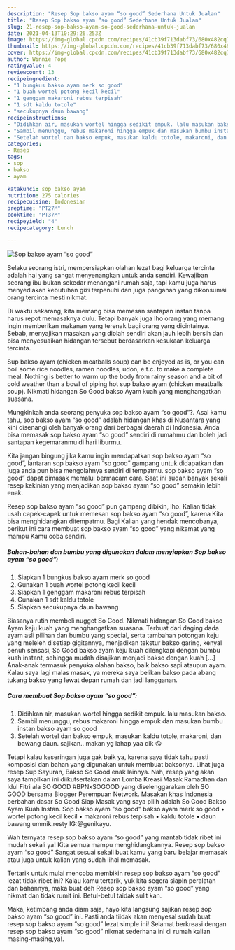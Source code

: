 ```yaml
---
description: "Resep Sop bakso ayam “so good” Sederhana Untuk Jualan"
title: "Resep Sop bakso ayam “so good” Sederhana Untuk Jualan"
slug: 21-resep-sop-bakso-ayam-so-good-sederhana-untuk-jualan
date: 2021-04-13T10:29:26.253Z
image: https://img-global.cpcdn.com/recipes/41cb39f713dabf73/680x482cq70/sop-bakso-ayam-so-good-foto-resep-utama.jpg
thumbnail: https://img-global.cpcdn.com/recipes/41cb39f713dabf73/680x482cq70/sop-bakso-ayam-so-good-foto-resep-utama.jpg
cover: https://img-global.cpcdn.com/recipes/41cb39f713dabf73/680x482cq70/sop-bakso-ayam-so-good-foto-resep-utama.jpg
author: Winnie Pope
ratingvalue: 4
reviewcount: 13
recipeingredient:
- "1 bungkus bakso ayam merk so good"
- "1 buah wortel potong kecil kecil"
- "1 genggam makaroni rebus terpisah"
- "1 sdt kaldu totole"
- "secukupnya daun bawang"
recipeinstructions:
- "Didihkan air, masukan wortel hingga sedikit empuk. lalu masukan bakso."
- "Sambil menunggu, rebus makaroni hingga empuk dan masukan bumbu instan bakso ayam so good"
- "Setelah wortel dan bakso empuk, masukan kaldu totole, makaroni, dan bawang daun. sajikan.. makan yg lahap yaa dik 😘"
categories:
- Resep
tags:
- sop
- bakso
- ayam

katakunci: sop bakso ayam 
nutrition: 275 calories
recipecuisine: Indonesian
preptime: "PT27M"
cooktime: "PT37M"
recipeyield: "4"
recipecategory: Lunch

---
```



![Sop bakso ayam “so good”](https://img-global.cpcdn.com/recipes/41cb39f713dabf73/680x482cq70/sop-bakso-ayam-so-good-foto-resep-utama.jpg)

Selaku seorang istri, mempersiapkan olahan lezat bagi keluarga tercinta adalah hal yang sangat menyenangkan untuk anda sendiri. Kewajiban seorang ibu bukan sekedar menangani rumah saja, tapi kamu juga harus menyediakan kebutuhan gizi terpenuhi dan juga panganan yang dikonsumsi orang tercinta mesti nikmat.

Di waktu  sekarang, kita memang bisa memesan santapan instan tanpa harus repot memasaknya dulu. Tetapi banyak juga lho orang yang memang ingin memberikan makanan yang terenak bagi orang yang dicintainya. Sebab, menyajikan masakan yang diolah sendiri akan jauh lebih bersih dan bisa menyesuaikan hidangan tersebut berdasarkan kesukaan keluarga tercinta. 

Sup bakso ayam (chicken meatballs soup) can be enjoyed as is, or you can boil some rice noodles, ramen noodles, udon, e.t.c. to make a complete meal. Nothing is better to warm up the body from rainy season and a bit of cold weather than a bowl of piping hot sup bakso ayam (chicken meatballs soup). Nikmati hidangan So Good bakso Ayam kuah yang menghangatkan suasana.

Mungkinkah anda seorang penyuka sop bakso ayam “so good”?. Asal kamu tahu, sop bakso ayam “so good” adalah hidangan khas di Nusantara yang kini disenangi oleh banyak orang dari berbagai daerah di Indonesia. Anda bisa memasak sop bakso ayam “so good” sendiri di rumahmu dan boleh jadi santapan kegemaranmu di hari liburmu.

Kita jangan bingung jika kamu ingin mendapatkan sop bakso ayam “so good”, lantaran sop bakso ayam “so good” gampang untuk didapatkan dan juga anda pun bisa mengolahnya sendiri di tempatmu. sop bakso ayam “so good” dapat dimasak memalui bermacam cara. Saat ini sudah banyak sekali resep kekinian yang menjadikan sop bakso ayam “so good” semakin lebih enak.

Resep sop bakso ayam “so good” pun gampang dibikin, lho. Kalian tidak usah capek-capek untuk memesan sop bakso ayam “so good”, karena Kita bisa menghidangkan ditempatmu. Bagi Kalian yang hendak mencobanya, berikut ini cara membuat sop bakso ayam “so good” yang nikamat yang mampu Kamu coba sendiri.

<!--inarticleads1-->

##### Bahan-bahan dan bumbu yang digunakan dalam menyiapkan Sop bakso ayam “so good”:

1. Siapkan 1 bungkus bakso ayam merk so good
1. Gunakan 1 buah wortel potong kecil kecil
1. Siapkan 1 genggam makaroni rebus terpisah
1. Gunakan 1 sdt kaldu totole
1. Siapkan secukupnya daun bawang


Biasanya rutin membeli nugget So Good. Nikmati hidangan So Good bakso Ayam keju kuah yang menghangatkan suasana. Terbuat dari daging dada ayam asli pilihan dan bumbu yang special, serta tambahan potongan keju yang meleleh disetiap gigitannya, menjadikan tekstur bakso garing, kenyal penuh sensasi, So Good bakso ayam keju kuah dilengkapi dengan bumbu kuah instant, sehingga mudah disajikan menjadi bakso dengan kuah […] Anak-anak termasuk penyuka olahan bakso, baik bakso sapi ataupun ayam. Kalau saya lagi malas masak, ya mereka saya belikan bakso pada abang tukang bakso yang lewat depan rumah dan jadi langganan. 

<!--inarticleads2-->

##### Cara membuat Sop bakso ayam “so good”:

1. Didihkan air, masukan wortel hingga sedikit empuk. lalu masukan bakso.
1. Sambil menunggu, rebus makaroni hingga empuk dan masukan bumbu instan bakso ayam so good
1. Setelah wortel dan bakso empuk, masukan kaldu totole, makaroni, dan bawang daun. sajikan.. makan yg lahap yaa dik 😘


Tetapi kalau keseringan juga gak baik ya, karena saya tidak tahu pasti komposisi dan bahan yang digunakan untuk membuat baksonya. Lihat juga resep Sup Sayuran, Bakso So Good enak lainnya. Nah, resep yang akan saya tampilkan ini diikutsertakan dalam Lomba Kreasi Masak Ramadhan dan Idul Fitri ala SO GOOD #BPNxSOGOOD yang diselenggarakan oleh SO GOOD bersama Blogger Perempuan Network. Masakan khas Indonesia berbahan dasar So Good Siap Masak yang saya pilih adalah So Good Bakso Ayam Kuah Instan. Sop bakso ayam &#34;so good&#34; bakso ayam merk so good • wortel potong kecil kecil • makaroni rebus terpisah • kaldu totole • daun bawang ummik.resty IG:@genikayu. 

Wah ternyata resep sop bakso ayam “so good” yang mantab tidak ribet ini mudah sekali ya! Kita semua mampu menghidangkannya. Resep sop bakso ayam “so good” Sangat sesuai sekali buat kamu yang baru belajar memasak atau juga untuk kalian yang sudah lihai memasak.

Tertarik untuk mulai mencoba membikin resep sop bakso ayam “so good” lezat tidak ribet ini? Kalau kamu tertarik, yuk kita segera siapin peralatan dan bahannya, maka buat deh Resep sop bakso ayam “so good” yang nikmat dan tidak rumit ini. Betul-betul taidak sulit kan. 

Maka, ketimbang anda diam saja, hayo kita langsung sajikan resep sop bakso ayam “so good” ini. Pasti anda tiidak akan menyesal sudah buat resep sop bakso ayam “so good” lezat simple ini! Selamat berkreasi dengan resep sop bakso ayam “so good” nikmat sederhana ini di rumah kalian masing-masing,ya!.

